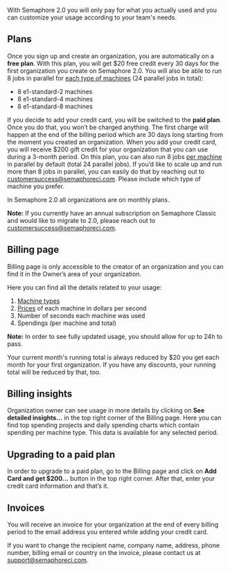 With Semaphore 2.0 you will only pay for what you actually used and you can customize your usage according to your team's needs.

## Plans

Once you sign up and create an organization, you are automatically on a **free plan**. With this plan, you will get $20 free credit every 30 days for the first organization you create on Semaphore 2.0. You will also be able to run 8 jobs in parallel for [each type of machines](https://docs.semaphoreci.com/article/20-machine-types) (24 parallel jobs in total):

- 8 e1-standard-2 machines
- 8 e1-standard-4 machines
- 8 e1-standard-8 machines

If you decide to add your credit card, you will be switched to the **paid plan**. Once you do that, you won’t be charged anything. The first charge will happen at the end of the billing period which are 30 days long starting from the moment you created an organization. When you add your credit card, you will receive $200 gift credit for your organization that you can use during a 3-month period.
On this plan, you can also run 8 jobs [per machine](https://docs.semaphoreci.com/article/20-machine-types) in parallel by default (total 24 parallel jobs). If you’d like to scale up and run more than 8 jobs in parallel, you can easily do that by reaching out to [customersuccess@semaphoreci.com](mailto:customersuccess@semaphoreci.com). Please include which type of machine you prefer.

In Semaphore 2.0 all organizations are on monthly plans.

**Note:** If you currently have an annual subscription on Semaphore Classic and would like to migrate to 2.0, please reach out to [customersuccess@semaphoreci.com](mailto:customersuccess@semaphoreci.com).

## Billing page

Billing page is only accessible to the creator of an organization and you can find it in the Owner’s area of your organization.

Here you can find all the details related to your usage:

1. [Machine types](https://docs.semaphoreci.com/article/20-machine-types)
2. [Prices](https://semaphoreci.com/pricing) of each machine in dollars per second
3. Number of seconds each machine was used
4. Spendings (per machine and total)

**Note:** In order to see fully updated usage, you should allow for up to 24h to pass.

Your current month's running total is always reduced by $20 you get each month for your first organization. If you have any discounts, your running total will be reduced by that, too.

## Billing insights

Organization owner can see usage in more details by clicking on **See detailed insights…** in the top right corner of the Billing page. Here you can find top spending projects and daily spending charts which contain spending per machine type.
This data is available for any selected period.

## Upgrading to a paid plan

In order to upgrade to a paid plan, go to the Billing page and click on **Add Card and get $200…** button in the top right corner. After that, enter your credit card information and that’s it.

## Invoices

You will receive an invoice for your organization at the end of every billing period to the email address you entered while adding your credit card.

If you want to change the recipient name, company name, address, phone number, billing email or country on the invoice, please contact us at [support@semaphoreci.com](mailto:support@semaphoreci.com).
